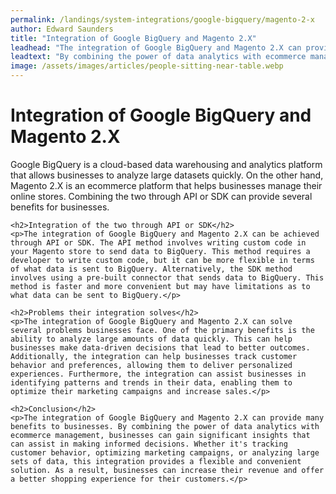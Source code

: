 ```yaml
---
permalink: /landings/system-integrations/google-bigquery/magento-2-x
author: Edward Saunders
title: "Integration of Google BigQuery and Magento 2.X"
leadhead: "The integration of Google BigQuery and Magento 2.X can provide many benefits to businesses"
leadtext: "By combining the power of data analytics with ecommerce management, businesses can gain significant insights that can assist in making informed decisions. Whether it's tracking customer behavior, optimizing marketing campaigns, or analyzing large sets of data, this integration provides a flexible and convenient solution. As a result, businesses can increase their revenue and offer a better shopping experience for their customers."
image: /assets/images/articles/people-sitting-near-table.webp
---
```

<div class="arttext">	<h1>Integration of Google BigQuery and Magento 2.X</h1>
	<p>Google BigQuery is a cloud-based data warehousing and analytics platform that allows businesses to analyze large datasets quickly. On the other hand, Magento 2.X is an ecommerce platform that helps businesses manage their online stores. Combining the two through API or SDK can provide several benefits for businesses.</p>

	<h2>Integration of the two through API or SDK</h2>
	<p>The integration of Google BigQuery and Magento 2.X can be achieved through API or SDK. The API method involves writing custom code in your Magento store to send data to BigQuery. This method requires a developer to write custom code, but it can be more flexible in terms of what data is sent to BigQuery. Alternatively, the SDK method involves using a pre-built connector that sends data to BigQuery. This method is faster and more convenient but may have limitations as to what data can be sent to BigQuery.</p>

	<h2>Problems their integration solves</h2>
	<p>The integration of Google BigQuery and Magento 2.X can solve several problems businesses face. One of the primary benefits is the ability to analyze large amounts of data quickly. This can help businesses make data-driven decisions that lead to better outcomes. Additionally, the integration can help businesses track customer behavior and preferences, allowing them to deliver personalized experiences. Furthermore, the integration can assist businesses in identifying patterns and trends in their data, enabling them to optimize their marketing campaigns and increase sales.</p>

	<h2>Conclusion</h2>
	<p>The integration of Google BigQuery and Magento 2.X can provide many benefits to businesses. By combining the power of data analytics with ecommerce management, businesses can gain significant insights that can assist in making informed decisions. Whether it's tracking customer behavior, optimizing marketing campaigns, or analyzing large sets of data, this integration provides a flexible and convenient solution. As a result, businesses can increase their revenue and offer a better shopping experience for their customers.</p>
</div>